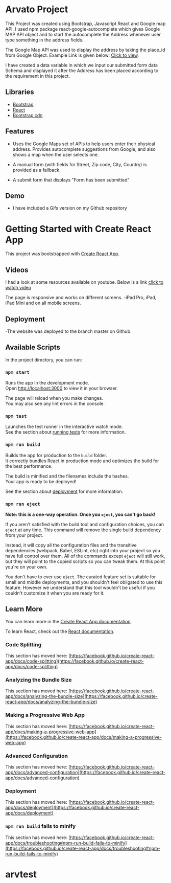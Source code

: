 # Arvato Project

This Project was created using Bootstrap, Javascript React and Google map API. I used npm package
react-google-autocomplete which gives Google MAP API object and
to start the autocomplete the Address whenever user type something in the address fields.

The Google Map API was used to display the address by taking the place_id from Google
Object.
Example Link is given below:
[Click to view](https://www.google.com/maps/embed/v1/place?key=AIzaSyDR3E0Ko3uYrfQaqX9964woDyJ8NoDn4tg).

I have created a data variable in which we input our submitted form data Schema
and displayed it after the Address has been placed according to the requirement in this project.

## Libraries

- [Bootstrap](https://getbootstrap.com)
- [React](https://create-react-app.dev/)
- [Bootstrap cdn](https://stackpath.bootstrapcdn.com/bootstrap/4.3.1/css/bootstrap.min.css)

## Features

- Uses the Google Maps set of APIs to help users enter their physical address. Provides autocomplete suggestions from Google, and also shows a map when the user selects one.

- A manual form (with fields for Street, Zip code, City, Country) is provided as a fallback.

- A submit form that displays "Form has been submitted"

## Demo

- I have included a Gifs version on my Github repository

# Getting Started with Create React App

This project was bootstrapped with [Create React App](https://github.com/facebook/create-react-app).

## Videos

I had a look at some resources available on youtube. Below is a link
[click to watch video](https://www.youtube.com/watch?v=9e-5QHpadi0)

The page is responsive and works on different screens.
-iPad Pro, iPad, iPad Mini and on all mobile screens.

## Deployment

-The website was deployed to the branch master on Github.

## Available Scripts

In the project directory, you can run:

### `npm start`

Runs the app in the development mode.\
Open [http://localhost:3000](http://localhost:3000) to view it in your browser.

The page will reload when you make changes.\
You may also see any lint errors in the console.

### `npm test`

Launches the test runner in the interactive watch mode.\
See the section about [running tests](https://facebook.github.io/create-react-app/docs/running-tests) for more information.

### `npm run build`

Builds the app for production to the `build` folder.\
It correctly bundles React in production mode and optimizes the build for the best performance.

The build is minified and the filenames include the hashes.\
Your app is ready to be deployed!

See the section about [deployment](https://facebook.github.io/create-react-app/docs/deployment) for more information.

### `npm run eject`

**Note: this is a one-way operation. Once you `eject`, you can't go back!**

If you aren't satisfied with the build tool and configuration choices, you can `eject` at any time. This command will remove the single build dependency from your project.

Instead, it will copy all the configuration files and the transitive dependencies (webpack, Babel, ESLint, etc) right into your project so you have full control over them. All of the commands except `eject` will still work, but they will point to the copied scripts so you can tweak them. At this point you're on your own.

You don't have to ever use `eject`. The curated feature set is suitable for small and middle deployments, and you shouldn't feel obligated to use this feature. However we understand that this tool wouldn't be useful if you couldn't customize it when you are ready for it.

## Learn More

You can learn more in the [Create React App documentation](https://facebook.github.io/create-react-app/docs/getting-started).

To learn React, check out the [React documentation](https://reactjs.org/).

### Code Splitting

This section has moved here: [https://facebook.github.io/create-react-app/docs/code-splitting](https://facebook.github.io/create-react-app/docs/code-splitting)

### Analyzing the Bundle Size

This section has moved here: [https://facebook.github.io/create-react-app/docs/analyzing-the-bundle-size](https://facebook.github.io/create-react-app/docs/analyzing-the-bundle-size)

### Making a Progressive Web App

This section has moved here: [https://facebook.github.io/create-react-app/docs/making-a-progressive-web-app](https://facebook.github.io/create-react-app/docs/making-a-progressive-web-app)

### Advanced Configuration

This section has moved here: [https://facebook.github.io/create-react-app/docs/advanced-configuration](https://facebook.github.io/create-react-app/docs/advanced-configuration)

### Deployment

This section has moved here: [https://facebook.github.io/create-react-app/docs/deployment](https://facebook.github.io/create-react-app/docs/deployment)

### `npm run build` fails to minify

This section has moved here: [https://facebook.github.io/create-react-app/docs/troubleshooting#npm-run-build-fails-to-minify](https://facebook.github.io/create-react-app/docs/troubleshooting#npm-run-build-fails-to-minify)

# arvtest
